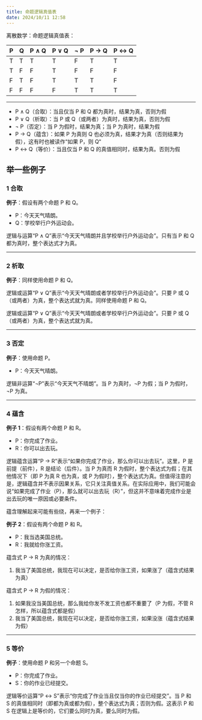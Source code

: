 ```yaml
---
title: 命题逻辑真值表
date: 2024/10/11 12:58
---
```


离散数学：命题逻辑真值表：

| P   | Q   | P ∧ Q | P ∨ Q | ¬ P | P → Q | P ↔ Q |
| --- | --- | ----- | ----- | --- | ----- | ----- |
| T   | T   | T     | T     | F   | T     | T     |
| T   | F   | F     | T     | F   | F     | F     |
| F   | T   | F     | T     | T   | T     | F     |
| F   | F   | F     | F     | T   | T     | T     |

---

- P ∧ Q（合取）：当且仅当 P 和 Q 都为真时，结果为真，否则为假
- P ∨ Q（析取）：当 P 或 Q（或两者）为真时，结果为真，否则为假
- ¬ P（否定）：当 P 为假时，结果为真；当 P 为真时，结果为假
- P → Q（蕴含）：如果 P 为真则 Q 也必须为真，结果才为真（否则结果为假），这有时也被读作“如果 P，则 Q“
- P ↔ Q（等价）：当且仅当 P 和 Q 的真值相同时，结果为真。否则为假

## 举一些例子

### 1 合取

**例子**：假设有两个命题 P 和 Q。

- P：今天天气晴朗。
- Q：学校举行户外运动会。

逻辑与运算“P ∧ Q”表示“今天天气晴朗并且学校举行户外运动会”。只有当 P 和 Q 都为真时，整个表达式才为真。

---

### 2 析取

**例子**：同样使用命题 P 和 Q。

逻辑或运算“P ∨ Q”表示“今天天气晴朗或者学校举行户外运动会”。只要 P 或 Q（或两者）为真，整个表达式就为真。同样使用命题 P 和 Q。

逻辑或运算“P ∨ Q”表示“今天天气晴朗或者学校举行户外运动会”。只要 P 或 Q（或两者）为真，整个表达式就为真。

---

### 3 否定

**例子**：使用命题 P。

- P：今天天气晴朗。

逻辑非运算“¬P”表示“今天天气不晴朗”。当 P 为真时，¬P 为假；当 P 为假时，¬P 为真。

---

### 4 蕴含

**例子 1**：假设有两个命题 P 和 R。

- P：你完成了作业。
- R：你可以出去玩。

逻辑蕴含运算“P → R”表示“如果你完成了作业，那么你可以出去玩”。这里，P 是前提（前件），R 是结论（后件）。当 P 为真而 R 为假时，整个表达式为假；在其他情况下（即 P 为真 R 也为真，或 P 为假时），整个表达式为真。但值得注意的是，逻辑蕴含并不表示因果关系，它只关注真值关系。在实际应用中，我们可能会说“如果完成了作业（P），那么就可以出去玩（R）”，但这并不意味着完成作业是出去玩的唯一原因或必要条件。

蕴含理解起来可能有些绕，再来一个例子：

**例子 2**：假设有两个命题 P 和 R。

- P：我当选美国总统。
- R：我就给你涨工资。

蕴含式 P → R 为真的情况：

1. 我当了美国总统，我现在可以决定，是否给你涨工资，如果涨了（蕴含式结果为真）

蕴含式 P → R 为假的情况：

1. 如果我没当美国总统，那么我给你发不发工资也都不重要了（P 为假，不管 R 怎样，所以蕴含式都是假）
2. 我当了美国总统，我现在可以决定，是否给你涨工资，如果没涨（蕴含式结果为假）

---

### 5 等价

**例子**：使用命题 P 和另一个命题 S。

- P：你完成了作业。
- S：你的作业已经提交。

逻辑等价运算“P ↔ S”表示“你完成了作业当且仅当你的作业已经提交”。当 P 和 S 的真值相同时（即都为真或都为假），整个表达式为真；否则为假。这表示 P 和 S 在逻辑上是等价的，它们要么同时为真，要么同时为假。
